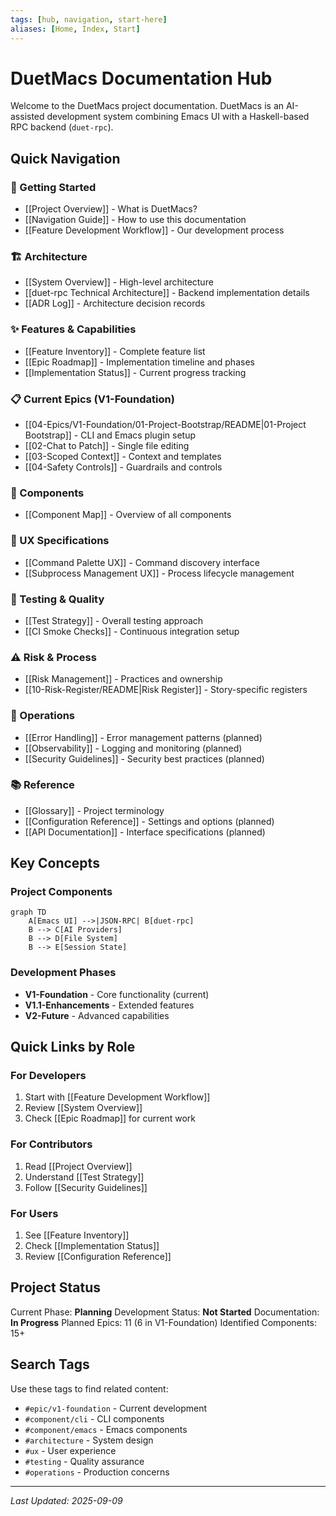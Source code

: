 ```yaml
---
tags: [hub, navigation, start-here]
aliases: [Home, Index, Start]
---
```


# DuetMacs Documentation Hub

Welcome to the DuetMacs project documentation. DuetMacs is an AI-assisted development system combining Emacs UI with a Haskell-based RPC backend (`duet-rpc`).

## Quick Navigation

### 🎯 Getting Started
- [[Project Overview]] - What is DuetMacs?
- [[Navigation Guide]] - How to use this documentation
- [[Feature Development Workflow]] - Our development process

### 🏗️ Architecture
- [[System Overview]] - High-level architecture
- [[duet-rpc Technical Architecture]] - Backend implementation details
- [[ADR Log]] - Architecture decision records

### ✨ Features & Capabilities
- [[Feature Inventory]] - Complete feature list
- [[Epic Roadmap]] - Implementation timeline and phases
- [[Implementation Status]] - Current progress tracking

### 📋 Current Epics (V1-Foundation)
- [[04-Epics/V1-Foundation/01-Project-Bootstrap/README|01-Project Bootstrap]] - CLI and Emacs plugin setup
- [[02-Chat to Patch]] - Single file editing
- [[03-Scoped Context]] - Context and templates
- [[04-Safety Controls]] - Guardrails and controls

### 🔧 Components
- [[Component Map]] - Overview of all components

### 🎨 UX Specifications
- [[Command Palette UX]] - Command discovery interface
- [[Subprocess Management UX]] - Process lifecycle management

### 🧪 Testing & Quality
- [[Test Strategy]] - Overall testing approach
- [[CI Smoke Checks]] - Continuous integration setup

### ⚠️ Risk & Process
- [[Risk Management]] - Practices and ownership
- [[10-Risk-Register/README|Risk Register]] - Story-specific registers

### 🔐 Operations
- [[Error Handling]] - Error management patterns (planned)
- [[Observability]] - Logging and monitoring (planned)
- [[Security Guidelines]] - Security best practices (planned)


### 📚 Reference
- [[Glossary]] - Project terminology
- [[Configuration Reference]] - Settings and options (planned)
- [[API Documentation]] - Interface specifications (planned)

## Key Concepts

### Project Components
```mermaid
graph TD
    A[Emacs UI] -->|JSON-RPC| B[duet-rpc]
    B --> C[AI Providers]
    B --> D[File System]
    B --> E[Session State]
```

### Development Phases
- **V1-Foundation** - Core functionality (current)
- **V1.1-Enhancements** - Extended features
- **V2-Future** - Advanced capabilities

## Quick Links by Role

### For Developers
1. Start with [[Feature Development Workflow]]
2. Review [[System Overview]]
3. Check [[Epic Roadmap]] for current work

### For Contributors
1. Read [[Project Overview]]
2. Understand [[Test Strategy]]
3. Follow [[Security Guidelines]]

### For Users
1. See [[Feature Inventory]]
2. Check [[Implementation Status]]
3. Review [[Configuration Reference]]

## Project Status

Current Phase: **Planning**
Development Status: **Not Started**
Documentation: **In Progress**
Planned Epics: 11 (6 in V1-Foundation)
Identified Components: 15+

## Search Tags

Use these tags to find related content:
- `#epic/v1-foundation` - Current development
- `#component/cli` - CLI components
- `#component/emacs` - Emacs components
- `#architecture` - System design
- `#ux` - User experience
- `#testing` - Quality assurance
- `#operations` - Production concerns

---
*Last Updated: 2025-09-09*
